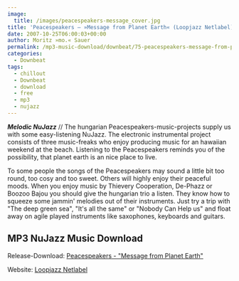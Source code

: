 ```yaml
---
image:
  title: /images/peacespeakers-message_cover.jpg
title: 'Peacespeakers – »Message from Planet Earth« (Loopjazz Netlabel)'
date: 2007-10-25T06:00:03+00:00
author: Moritz »mo.« Sauer
permalink: /mp3-music-download/downbeat/75-peacespeakers-message-from-planet-earth-loopjazz-netlabel
categories:
  - Downbeat
tags:
  - chillout
  - Downbeat
  - download
  - free
  - mp3
  - nujazz
---
```

***Melodic NuJazz*** // The hungarian Peacespeakers-music-projects supply us with some easy-listening NuJazz. The electronic instrumental project consists of three music-freaks who enjoy producing music for an hawaiian weekend at the beach. Listening to the Peacespeakers reminds you of the possibility, that planet earth is an nice place to live.<!--more-->

<!--adsense-->

To some people the songs of the Peacespeakers may sound a little bit too round, too cosy and too sweet. Others will highly enjoy their peaceful moods. When you enjoy music by Thievery Cooperation, De-Phazz or Boozoo Bajou you should give the hungarian trio a listen. They know how to squeeze some jammin' melodies out of their instruments. Just try a trip with "The deep green sea", "It's all the same" or "Nobody Can Help us" and float away on agile played instruments like saxophones, keyboards and guitars.

## MP3 NuJazz Music Download

Release-Download: [Peacespeakers - "Message from Planet Earth"](http://www.sojusrecords.com/loopjazz/sjslp_6201.html)
  
Website: [Loopjazz Netlabel](http://www.sojusrecords.com/loopjazz/index.html)